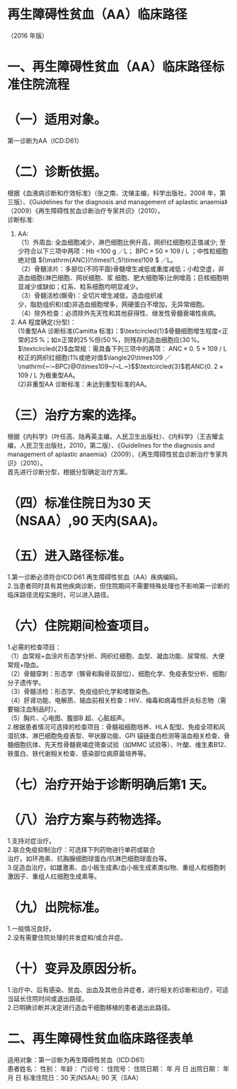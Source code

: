 # 再生障碍性贫血（AA）临床路径  
（2016 年版）  
# 一、再生障碍性贫血（AA）临床路径标准住院流程  
# （一）适用对象。  
第一诊断为AA（ICD:D61）  
# （二）诊断依据。  
根据《血液病诊断和疗效标准》（张之南、沈悌主编，科学出版社，2008 年，第三版）、《Guidelines for the diagnosis and management of aplastic anaemia》（2009）《再生障碍性贫血诊断治疗专家共识》（2010）。  
诊断标准:  
1. AA:  
（1）外周血: 全血细胞减少，淋巴细胞比例升高，网织红细胞校正值减少; 至少符合以下三项中两项：Hb <100 g
／L； $\mathrm{BPC}{\times}50\;\times\;109\;/\;\mathrm{L}$ ；中性粒细胞绝对值 $(\mathrm{ANC})\!\times\!1.\;5\!\times\!109
$ ／L。  
（2）骨髓涂片：多部位(不同平面)骨髓增生减低或重度减低；小粒空虚，非造血细胞(淋巴细胞、网状细胞、浆 细胞、肥大细胞等)比例增高；巨核细胞明显减少或缺如；红系、粒系细胞均明显减少。  
（3）骨髓活检(髂骨)：全切片增生减低，造血组织减  
少，脂肪组织和(或)非造血细胞增多，网硬蛋白不增加，无异常细胞。  
（4）除外检查：必须除外先天性和其他获得性、继发性骨髓衰竭性疾病。  
2. AA 程度确定(分型)：  
(1)重型AA 诊断标准(Camitta 标准)：$\textcircled{1}$骨髓细胞增生程度<正常的$25\,\%$；如≥正常的$25\,\%$但$\langle50\,\%$，则残存的造血细胞应$\langle30\,\%$。$\textcircled{2}$血常规：需具备下列三项中的两项：
$\mathrm{ANC}{\times}0.\ 5\times109\ /\ \mathrm{L}$校正的网织红细胞$\langle1\%$或绝对值$\langle20\times109
$／$\mathrm{~:~BPC}@0\times109~/~L.~}$$\textcircled{3}$若$\mathrm{ANC}\langle0.\ 2\times109\ /\ \mathrm{L}$ 为极重型AA。  
(2)非重型AA 诊断标准：未达到重型标准的AA。  
# （三）治疗方案的选择。  
根据《内科学》（叶任高、陆再英主编，人民卫生出版社）、《内科学》（王吉耀主编，人民卫生出版社，2010，第二版）、《Guidelines for the diagnosis and management of aplastic anaemia》（2009）、《再生障碍性贫血诊断治疗专家共识》（2010）。  
首先进行诊断分型，根据分型确定治疗方案。  
# （四）标准住院日为30 天（NSAA）,90 天内(SAA)。  
# （五）进入路径标准。  
1.第一诊断必须符合ICD:D61 再生障碍性贫血（AA）疾病编码。  
2.当患者同时具有其他疾病诊断，但住院期间不需要特殊处理也不影响第一诊断的临床路径流程实施时，可以进入路径。  
# （六）住院期间检查项目。  
1.必需的检查项目：  
（1）血常规$+$血涂片形态学分析、网织红细胞、血型、凝血功能、尿常规、大便常规$+$隐血。  
（2）骨髓穿刺：形态学（髂骨和胸骨双部位）、细胞化学、免疫表型分析、细胞/分子遗传学。  
（3）骨髓活检：形态学、免疫组织化学和嗜银染色。  
（4）肝肾功能、电解质、输血前相关检查：HIV、梅毒和病毒性肝炎标志物（需要输注血制品时）。  
（5）胸片、心电图、腹部B 超、心脏超声。  
2.根据患者情况可选择的检查项目：骨髓祖细胞培养、HLA 配型、免疫全项和风湿抗体、淋巴细胞免疫表型、甲状腺功能、GPI 锚链蛋白检测等溶血相关检查、骨髓细胞抗体、先天性骨髓衰竭症筛查试验（如MMC 试验等）、叶酸、维生素B12、铁蛋白、铁代谢相关检查、感染部位病原菌培养等。  
# （七）治疗开始于诊断明确后第1 天。  
# （八）治疗方案与药物选择。  
1.支持对症治疗。  
2.联合免疫抑制治疗：可选择下列药物进行单药或联合  
治疗。如环孢素、抗胸腺细胞球蛋白/抗淋巴细胞球蛋白等。  
3.促造血治疗。如雄激素、血小板生成素/血小板生成素类似物、重组人粒细胞刺激因子、重组人红细胞生成素等。  
# （九）出院标准。  
1.一般情况良好。  
2.没有需要住院处理的并发症和/或合并症。  
# （十）变异及原因分析。  
1.治疗中、后有感染、贫血、出血及其他合并症者，进行相关的诊断和治疗，可适当延长住院时间或退出路径。  
2.已明确诊断并决定进行造血干细胞移植的患者退出此路径。  
# 二、再生障碍性贫血临床路径表单  
适用对象：第一诊断为再生障碍性贫血（ICD:D61）  
患者姓名：       性别：          年龄：      门诊号：        住院号：         住院日期：     年   月   日    出院日期：     年   月   日   标准住院日：30 天(NSAA); 90 天（SAA）  
